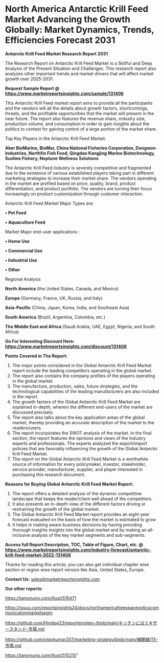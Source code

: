 # North America Antarctic Krill Feed Market Advancing the Growth Globally: Market Dynamics, Trends, Efficiencies Forecast 2031

<strong>Antarctic Krill Feed Market Research Report 2031</strong>

The Research Report on Antarctic Krill Feed Market is a Skillful and Deep Analysis of the Present Situation and Challenges. This research report also analyzes other important trends and market drivers that will affect market growth over 2025-2031.

<strong>Request Sample Report @ <a href=https://www.marketreportsinsights.com/sample/131406>https://www.marketreportsinsights.com/sample/131406</a></strong>

This Antarctic Krill Feed market report aims to provide all the participants and the vendors will all the details about growth factors, shortcomings, threats, and the profitable opportunities that the market will present in the near future. The report also features the revenue share, industry size, production volume, and consumption in order to gain insights about the politics to contest for gaining control of a large portion of the market share.

Top Key Players in the Antarctic Krill Feed Market:

<strong>Aker BioMarine, BioMar, China National Fisheries Corporation, Dongwon Industries, Northfin Fish Food, Qingdao Kangjing Marine Biotechnology, Sunline Fishery, Neptune Wellness Solutions</strong>

The Antarctic Krill Feed Industry is severely competitive and fragmented due to the existence of various established players taking part in different marketing strategies to increase their market share. The vendors operating in the market are profiled based on price, quality, brand, product differentiation, and product portfolio. The vendors are turning their focus increasingly on product customization through customer interaction.

Antarctic Krill Feed Market Major Types are:

<strong>• Pet Feed

• Aquaculture Feed</strong>

Market Major end-user applications :

<strong>• Home Use

• Commercial Use

• Industrial Use

• Other</strong>

Regional Analysis

</u><strong><b>North America</b></strong> (the United States, Canada, and Mexico)

<strong><b>Europe </b></strong>(Germany, France, UK, Russia, and Italy)

<strong><b>Asia-Pacific</b></strong> (China, Japan, Korea, India, and Southeast Asia)

<strong><b>South America</b></strong> (Brazil, Argentina, Colombia, etc.)

<strong><b>The Middle East and Africa</b></strong> (Saudi Arabia, UAE, Egypt, Nigeria, and South Africa)

<strong>Go For Interesting Discount Here: <a href=https://www.marketreportsinsights.com/discount/131406>https://www.marketreportsinsights.com/discount/131406</a></strong>

<strong>Points Covered in The Report:</strong>
<ol>
  <li>The major points considered in the Global Antarctic Krill Feed Market report include the leading competitors operating in the global market.</li>
  <li>The report also contains the company profiles of the players operating in the global market.</li>
  <li>The manufacture, production, sales, future strategies, and the technological capabilities of the leading manufacturers are also included in the report.</li>
  <li>The growth factors of the Global Antarctic Krill Feed Market are explained in-depth, wherein the different end-users of the market are discussed precisely.</li>
  <li>The report also talks about the key application areas of the global market, thereby providing an accurate description of the market to the readers/users.</li>
  <li>The report incorporates the SWOT analysis of the market. In the final section, the report features the opinions and views of the industry experts and professionals. The experts analyzed the export/import policies that are favorably influencing the growth of the Global Antarctic Krill Feed Market.</li>
  <li>The report on the Global Antarctic Krill Feed Market is a worthwhile source of information for every policymaker, investor, stakeholder, service provider, manufacturer, supplier, and player interested in purchasing this research document.</li>
</ol>
<strong>Reasons for Buying Global Antarctic Krill Feed Market Report:</strong>

<ol>
  <li>The report offers a detailed analysis of the dynamic competitive landscape that keeps the reader/client well ahead of the competitors.</li>
  <li>It also presents an in-depth view of the different factors driving or restraining the growth of the global market.</li>
  <li>The Global Antarctic Krill Feed Market report provides an eight-year forecast evaluated on the basis of how the market is estimated to grow.</li>
  <li>It helps in making aware business decisions by having providing thorough insights insights into the global market and by making an all-inclusive analysis of the key market segments and sub-segments.</li>
</ol>
<strong>Access full Report Description, TOC, Table of Figure, Chart, etc. @ <a href=https://www.marketreportsinsights.com/industry-forecast/antarctic-krill-feed-market-2022-131406>https://www.marketreportsinsights.com/industry-forecast/antarctic-krill-feed-market-2022-131406</a></strong>


Thanks for reading this article; you can also get individual chapter wise section or region wise report version like Asia, United States, Europe.

<strong>Contact Us:</strong>
sales@marketreportsinsights.com

<strong>Our other reports:</strong>

<a href=https://tanomuno.com/illust/515471>https://tanomuno.com/illust/515471</a>

<a href=https://issuu.com/reportsinsights24/docs/northamericafreespaceopticscommunicationmarketsegm>https://issuu.com/reportsinsights24/docs/northamericafreespaceopticscommunicationmarketsegm</a>

<a href=https://github.com/Hindavi23/reportsinsites-/blob/main/キッチンにはミキサースタンド-市場.md>https://github.com/Hindavi23/reportsinsites-/blob/main/キッチンにはミキサースタンド-市場.md</a>

<a href=https://github.com/vijaykumar207/marketing-strategy/blob/main/補聴器ITE-市場.md>https://github.com/vijaykumar207/marketing-strategy/blob/main/補聴器ITE-市場.md</a>

<a href=https://tanomuno.com/illust/515215>https://tanomuno.com/illust/515215</a>"
